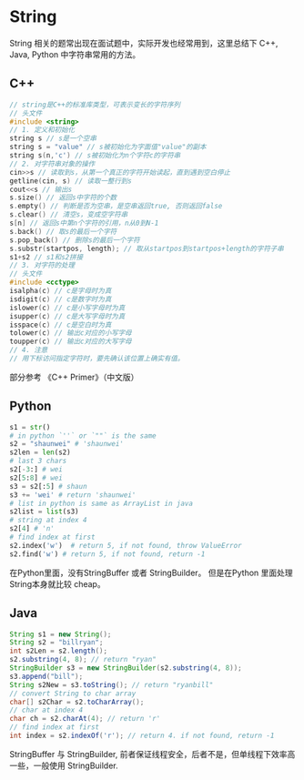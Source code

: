 # String

String 相关的题常出现在面试题中，实际开发也经常用到，这里总结下 C++, Java, Python 中字符串常用的方法。

## C++
```C++
// string是C++的标准库类型，可表示变长的字符序列
// 头文件
#include <string>
// 1. 定义和初始化
string s // s是一个空串
string s = "value" // s被初始化为字面值"value"的副本
string s(n,'c') // s被初始化为n个字符c的字符串
// 2. 对字符串对象的操作
cin>>s // 读取到s，从第一个真正的字符开始读起，直到遇到空白停止
getline(cin, s) // 读取一整行到s
cout<<s // 输出s
s.size() // 返回s中字符的个数
s.empty() // 判断是否为空串，是空串返回true, 否则返回false
s.clear() // 清空s，变成空字符串
s[n] // 返回s中第n个字符的引用，n从0到N-1
s.back() // 取s的最后一个字符
s.pop_back() // 删除s的最后一个字符
s.substr(startpos, length); // 取从startpos到startpos+length的字符子串
s1+s2 // s1和s2拼接
// 3. 对字符的处理
// 头文件
#include <cctype>
isalpha(c) // c是字母时为真
isdigit(c) // c是数字时为真
islower(c) // c是小写字母时为真
isupper(c) // c是大写字母时为真
isspace(c) // c是空白时为真
tolower(c) // 输出c对应的小写字母
toupper(c) // 输出c对应的大写字母
// 4. 注意
// 用下标访问指定字符时，要先确认该位置上确实有值。
```
部分参考 《C++ Primer》（中文版）

## Python

```python
s1 = str()
# in python `''` or `""` is the same
s2 = "shaunwei" # 'shaunwei'
s2len = len(s2)
# last 3 chars
s2[-3:] # wei
s2[5:8] # wei
s3 = s2[:5] # shaun
s3 += 'wei' # return 'shaunwei'
# list in python is same as ArrayList in java
s2list = list(s3)
# string at index 4
s2[4] # 'n'
# find index at first
s2.index('w')  # return 5, if not found, throw ValueError
s2.find('w') # return 5, if not found, return -1
```

在Python里面，没有StringBuffer 或者 StringBuilder。 但是在Python 里面处理String本身就比较 cheap。

## Java

```java
String s1 = new String();
String s2 = "billryan";
int s2Len = s2.length();
s2.substring(4, 8); // return "ryan"
StringBuilder s3 = new StringBuilder(s2.substring(4, 8));
s3.append("bill");
String s2New = s3.toString(); // return "ryanbill"
// convert String to char array
char[] s2Char = s2.toCharArray();
// char at index 4
char ch = s2.charAt(4); // return 'r'
// find index at first
int index = s2.indexOf('r'); // return 4. if not found, return -1
```

StringBuffer 与 StringBuilder, 前者保证线程安全，后者不是，但单线程下效率高一些，一般使用 StringBuilder.

